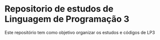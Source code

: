 # Repositorio de estudos de Linguagem de Programação 3

Este repositório tem como objetivo organizar os estudos e códigos de LP3
